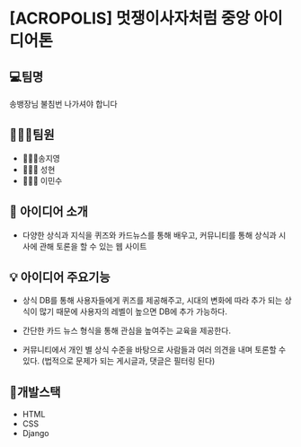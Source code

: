 # [ACROPOLIS] 멋쟁이사자처럼 중앙 아이디어톤

## 💻팀명 
송뱅장님 불침번 나가셔야 합니다

## 👨‍👨‍👧팀원

- 👩🏻‍💻송지영
- 👨🏻‍💻 성현
- 👨🏻‍💻 이민수

## 📃 아이디어 소개
- 다양한 상식과 지식을 퀴즈와 카드뉴스를 통해 배우고, 커뮤니티를 통해 상식과 시사에 관해 토론을 할 수 있는 웹 사이트

## 💡 아이디어 주요기능
- 상식 DB를 통해 사용자들에게 퀴즈를 제공해주고, 시대의 변화에 따라 추가 되는 상식이 많기 때문에 사용자의 레벨이 높으면 DB에 추가 가능하다.

- 간단한 카드 뉴스 형식을 통해 관심을 높여주는 교육을 제공한다.

- 커뮤니티에서 개인 별 상식 수준을 바탕으로 사람들과 여러 의견을 내며 토론할 수 있다.
(법적으로 문제가 되는 게시글과, 댓글은 필터링 된다)

## 📑개발스택
- HTML
- CSS
- Django
